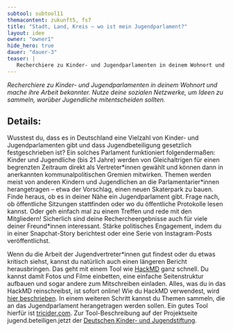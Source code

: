 ```yaml
---
subtool: subtool11
themacontent: zukunft5, fs7
title: "Stadt, Land, Kreis – wo ist mein Jugendparlament?"
layout: idee
owner: "owner1"
hide_hero: true
dauer: "dauer-3"
teaser: |
   Recherchiere zu Kinder- und Jugendparlamenten in deinem Wohnort und mach ihre Arbeit bekannter oder gründe selbst eines.
---
```


*Recherchiere zu Kinder- und Jugendparlamenten in deinem Wohnort und mache ihre Arbeit bekannter. Nutze deine sozialen Netzwerke, um Ideen zu sammeln, worüber Jugendliche mitentscheiden sollten.*

## Details:
Wusstest du, dass es in Deutschland eine Vielzahl von Kinder- und Jugendparlamenten gibt und dass Jugendbeteiligung gesetzlich festgeschrieben ist? Ein solches Parlament funktioniert folgendermaßen: Kinder und Jugendliche (bis 21 Jahre) werden von Gleichaltrigen für einen begrenzten Zeitraum direkt als Vertreter\*innen gewählt und können dann in anerkannten kommunalpolitischen Gremien mitwirken. Themen werden meist von anderen Kindern und Jugendlichen an die Parlamentarier\*innen herangetragen – etwa der Vorschlag, einen neuen Skaterpark zu bauen.
Finde heraus, ob es in deiner Nähe ein Jugendparlament gibt. Frage nach, ob öffentliche Sitzungen stattfinden oder wo du öffentliche Protokolle lesen kannst. Oder geh einfach mal zu einem Treffen und rede mit den Mitgliedern!
Sicherlich sind deine Rechercheergebnisse auch für viele deiner Freund\*innen interessant. Stärke politisches Engagement, indem du in einer Snapchat-Story berichtest oder eine Serie von Instagram-Posts veröffentlichst.

Wenn du die Arbeit der Jugendvertreter\*innen gut findest oder du etwas kritisch siehst, kannst du natürlich auch einen längeren Bericht herausbringen. Das geht mit einem Tool wie [HackMD](https://hackmd.okfn.de) ganz schnell. Du kannst damit Fotos und Filme einbetten, eine einfache Seitenstruktur aufbauen und sogar andere zum Mitschreiben einladen. Alles, was du in das HackMD reinschreibst, ist sofort online! Wie du HackMD verwendest, wird [hier beschrieben](https://openlab.blogs.uni-hamburg.de/gemeinsam-an-texten-arbeiten ).
In einem weiteren Schritt kannst du Themen sammeln, die an das Jugendparlament herangetragen werden sollen. Ein gutes Tool hierfür ist [tricider.com](https://www.tricider.com/).
Zur Tool-Beschreibung auf der Projektseite jugend.beteiligen.jetzt der [Deutschen Kinder- und Jugendstiftung](https://www.jugend.beteiligen.jetzt/werkzeuge/tools/tricider ).